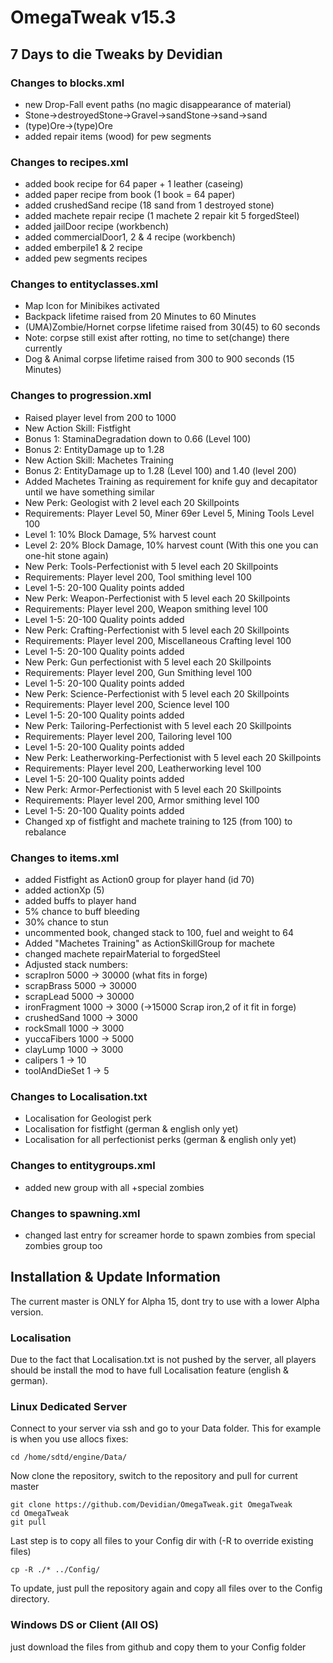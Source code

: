 # OmegaTweak v15.3
## 7 Days to die Tweaks by Devidian

### Changes to blocks.xml
* new Drop-Fall event paths (no magic disappearance of material)
 * Stone->destroyedStone->Gravel->sandStone->sand->sand
 * (type)Ore->(type)Ore 
 * added repair items (wood) for pew segments

### Changes to recipes.xml
* added book recipe for 64 paper + 1 leather (caseing)
* added paper recipe from book (1 book = 64 paper)
* added crushedSand recipe (18 sand from 1 destroyed stone)
* added machete repair recipe (1 machete 2 repair kit 5 forgedSteel)
* added jailDoor recipe (workbench)
* added commercialDoor1, 2 & 4 recipe (workbench)
* added emberpile1 & 2 recipe
* added pew segments recipes

### Changes to entityclasses.xml

* Map Icon for Minibikes activated
* Backpack lifetime raised from 20 Minutes to 60 Minutes
* (UMA)Zombie/Hornet corpse lifetime raised from 30(45) to 60 seconds
 * Note: corpse still exist after rotting, no time to set(change) there currently
* Dog & Animal corpse lifetime raised from 300 to 900 seconds (15 Minutes)

### Changes to progression.xml
* Raised player level from 200 to 1000
* New Action Skill: Fistfight
 * Bonus 1: StaminaDegradation down to 0.66 (Level 100)
 * Bonus 2: EntityDamage up to 1.28
* New Action Skill: Machetes Training
 * Bonus 2: EntityDamage up to 1.28 (Level 100) and 1.40 (level 200)
* Added Machetes Training as requirement for knife guy and decapitator until we have something similar
* New Perk: Geologist with 2 level each 20 Skillpoints
 * Requirements: Player Level 50, Miner 69er Level 5, Mining Tools Level 100
 * Level 1: 10% Block Damage,  5% harvest count
 * Level 2: 20% Block Damage, 10% harvest count (With this one you can one-hit stone again)
* New Perk: Tools-Perfectionist with 5 level each 20 Skillpoints
 * Requirements: Player level 200, Tool smithing level 100
 * Level 1-5: 20-100 Quality points added
* New Perk: Weapon-Perfectionist with 5 level each 20 Skillpoints
 * Requirements: Player level 200, Weapon smithing level 100
 * Level 1-5: 20-100 Quality points added
* New Perk: Crafting-Perfectionist with 5 level each 20 Skillpoints
 * Requirements: Player level 200, Miscellaneous Crafting level 100
 * Level 1-5: 20-100 Quality points added
* New Perk: Gun perfectionist with 5 level each 20 Skillpoints
 * Requirements: Player level 200, Gun Smithing level 100
 * Level 1-5: 20-100 Quality points added
* New Perk: Science-Perfectionist with 5 level each 20 Skillpoints
 * Requirements: Player level 200, Science level 100
 * Level 1-5: 20-100 Quality points added
* New Perk: Tailoring-Perfectionist with 5 level each 20 Skillpoints
 * Requirements: Player level 200, Tailoring level 100
 * Level 1-5: 20-100 Quality points added
* New Perk: Leatherworking-Perfectionist with 5 level each 20 Skillpoints
 * Requirements: Player level 200, Leatherworking level 100
 * Level 1-5: 20-100 Quality points added
* New Perk: Armor-Perfectionist with 5 level each 20 Skillpoints
 * Requirements: Player level 200, Armor smithing level 100
 * Level 1-5: 20-100 Quality points added
* Changed xp of fistfight and machete training to 125 (from 100) to rebalance

### Changes to items.xml
* added Fistfight as Action0 group for player hand (id 70)
 * added actionXp (5)
 * added buffs to player hand
  * 5% chance to buff bleeding
  * 30% chance to stun
* uncommented book, changed stack to 100, fuel and weight to 64
* Added "Machetes Training" as ActionSkillGroup for machete
* changed machete repairMaterial to forgedSteel
* Adjusted stack numbers:
 * scrapIron 5000 -> 30000 (what fits in forge)
 * scrapBrass 5000 -> 30000
 * scrapLead 5000 -> 30000
 * ironFragment 1000 -> 3000 (->15000 Scrap iron,2 of it fit in forge)
 * crushedSand 1000 -> 3000
 * rockSmall 1000 -> 3000
 * yuccaFibers 1000 -> 5000
 * clayLump 1000 -> 3000
 * calipers 1 -> 10
 * toolAndDieSet 1 -> 5

### Changes to Localisation.txt
* Localisation for Geologist perk
* Localisation for fistfight (german & english only yet)
* Localisation for all perfectionist perks (german & english only yet)

### Changes to entitygroups.xml
* added new group with all +special zombies

### Changes to spawning.xml
* changed last entry for screamer horde to spawn zombies from special zombies group too

## Installation & Update Information
The current master is ONLY for Alpha 15, dont try to use with a lower Alpha version.

### Localisation 
Due to the fact that Localisation.txt is not pushed by the server, all players should be install the mod to have full Localisation feature (english & german).

### Linux Dedicated Server
Connect to your server via ssh and go to your Data folder. This for example is when you use allocs fixes:

```
cd /home/sdtd/engine/Data/
```

Now clone the repository, switch to the repository and pull for current master

```
git clone https://github.com/Devidian/OmegaTweak.git OmegaTweak
cd OmegaTweak
git pull
```

Last step is to copy all files to your Config dir with (-R to override existing files)

```
cp -R ./* ../Config/
```

To update, just pull the repository again and copy all files over to the Config directory.

### Windows DS or Client (All OS)
just download the files from github and copy them to your Config folder
